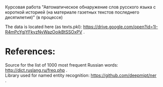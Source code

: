 Курсовая работа "Автоматическое обнаружение слов русского языка с короткой историей (на материале газетных текстов последнего десятилетия)" (в процессе)

The data is located here (as texts.pkl): https://drive.google.com/open?id=1I-R4mPcYgjYFkyzNyWazOoikBtSSOxPV . </br>
# References:
Source for the list of 1000 most frequent Russian words: http://dict.ruslang.ru/freq.php . </br>
Library used for named entity recognition: https://github.com/deepmipt/ner .
